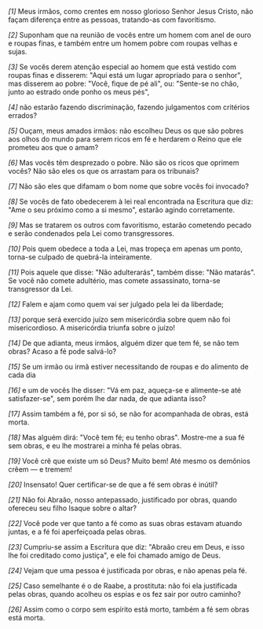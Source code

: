 *[1]* Meus irmãos, como crentes em nosso glorioso Senhor Jesus Cristo, não façam diferença entre as pessoas, tratando-as com favoritismo.

*[2]* Suponham que na reunião de vocês entre um homem com anel de ouro e roupas finas, e também entre um homem pobre com roupas velhas e sujas.

*[3]* Se vocês derem atenção especial ao homem que está vestido com roupas finas e disserem: "Aqui está um lugar apropriado para o senhor", mas disserem ao pobre: "Você, fique de pé ali", ou: "Sente-se no chão, junto ao estrado onde ponho os meus pés",

*[4]* não estarão fazendo discriminação, fazendo julgamentos com critérios errados?

*[5]* Ouçam, meus amados irmãos: não escolheu Deus os que são pobres aos olhos do mundo para serem ricos em fé e herdarem o Reino que ele prometeu aos que o amam?

*[6]* Mas vocês têm desprezado o pobre. Não são os ricos que oprimem vocês? Não são eles os que os arrastam para os tribunais?

*[7]* Não são eles que difamam o bom nome que sobre vocês foi invocado?

*[8]* Se vocês de fato obedecerem à lei real encontrada na Escritura que diz: "Ame o seu próximo como a si mesmo", estarão agindo corretamente.

*[9]* Mas se tratarem os outros com favoritismo, estarão cometendo pecado e serão condenados pela Lei como transgressores.

*[10]* Pois quem obedece a toda a Lei, mas tropeça em apenas um ponto, torna-se culpado de quebrá-la inteiramente.

*[11]* Pois aquele que disse: "Não adulterarás", também disse: "Não matarás". Se você não comete adultério, mas comete assassinato, torna-se transgressor da Lei.

*[12]* Falem e ajam como quem vai ser julgado pela lei da liberdade;

*[13]* porque será exercido juízo sem misericórdia sobre quem não foi misericordioso. A misericórdia triunfa sobre o juízo!

*[14]* De que adianta, meus irmãos, alguém dizer que tem fé, se não tem obras? Acaso a fé pode salvá-lo?

*[15]* Se um irmão ou irmã estiver necessitando de roupas e do alimento de cada dia

*[16]* e um de vocês lhe disser: "Vá em paz, aqueça-se e alimente-se até satisfazer-se", sem porém lhe dar nada, de que adianta isso?

*[17]* Assim também a fé, por si só, se não for acompanhada de obras, está morta.

*[18]* Mas alguém dirá: "Você tem fé; eu tenho obras". Mostre-me a sua fé sem obras, e eu lhe mostrarei a minha fé pelas obras.

*[19]* Você crê que existe um só Deus? Muito bem! Até mesmo os demônios crêem — e tremem!

*[20]* Insensato! Quer certificar-se de que a fé sem obras é inútil?

*[21]* Não foi Abraão, nosso antepassado, justificado por obras, quando ofereceu seu filho Isaque sobre o altar?

*[22]* Você pode ver que tanto a fé como as suas obras estavam atuando juntas, e a fé foi aperfeiçoada pelas obras.

*[23]* Cumpriu-se assim a Escritura que diz: "Abraão creu em Deus, e isso lhe foi creditado como justiça", e ele foi chamado amigo de Deus.

*[24]* Vejam que uma pessoa é justificada por obras, e não apenas pela fé.

*[25]* Caso semelhante é o de Raabe, a prostituta: não foi ela justificada pelas obras, quando acolheu os espias e os fez sair por outro caminho?

*[26]* Assim como o corpo sem espírito está morto, também a fé sem obras está morta.

